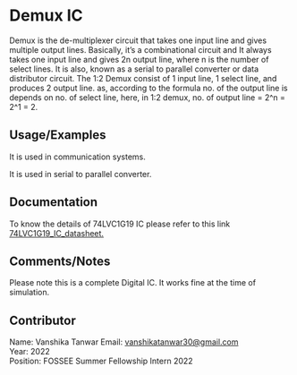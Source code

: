 
# Demux IC

Demux is the de-multiplexer circuit that takes one input line and gives multiple output lines. Basically, it’s a combinational circuit and It always takes one input
line and gives 2n output line, where n is the number of select lines. It is also, known as a serial to parallel converter or data distributor circuit. The 1:2 Demux consist of 1 input line, 1 select line, and produces 2 output line. as, according to the formula no. of the output line is depends on no. of select line, here, in 1:2 demux, no. of output line = 2^n = 2^1 = 2.


## Usage/Examples

It is used in communication systems. 

It is used in serial to parallel converter.


## Documentation

To know the details of 74LVC1G19 IC please refer to this link [74LVC1G19_IC_datasheet.](https://assets.nexperia.com/documents/data-sheet/74LVC1G19.pdf)

## Comments/Notes

Please note this is a complete Digital IC. It works fine at the time of simulation.

## Contributor

Name: Vanshika Tanwar 
Email: vanshikatanwar30@gmail.com  
Year: 2022  
Position: FOSSEE Summer Fellowship Intern 2022
